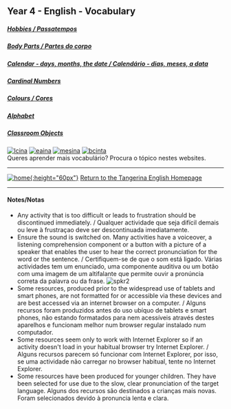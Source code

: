 ## Year 4 - English - Vocabulary
##### [Hobbies / Passatempos](https://tangerina-pt.github.io/English/Hobbies_D)
##### [Body Parts / Partes do corpo](https://tangerina-pt.github.io/English/Body_Parts_D)
##### [Calendar - days, months, the date / Calendário - dias, meses, a data](https://tangerina-pt.github.io/English/Calendar_CD)
##### [Cardinal Numbers](https://tangerina-pt.github.io/English/Cardinal_Numbers_D)
##### [Colours / Cores](https://tangerina-pt.github.io/English/Colours_B)
##### [Alphabet](https://tangerina-pt.github.io/English/Alphabet_B)
##### [Classroom Objects](https://tangerina-pt.github.io/English/Classroom_Objects_B)  
[![lcina](/images/lcina.PNG)](http://www.learningchocolate.com/all?sort_by=monthcount) [![eaina](/images/eaina.PNG)](https://www.englishactivities.net/english-topics-esl) [![mesina](/images/mesina.PNG)](http://www.mes-games.com/) [![bcinta](/images/bcinta.PNG)](https://learnenglishteens.britishcouncil.org/grammar-vocabulary/vocabulary-exercises)  
Queres aprender mais vocabulário? Procura o tópico nestes websites.

<!--[![bcina](/images/bcina.PNG)](https://learnenglishkids.britishcouncil.org/en/word-games)-->

***
[![home](https://1blockatatime.github.io/English/images/home.png){:height="60px"}](https://tangerina-pt.github.io/English) [Return to the Tangerina English Homepage](https://tangerina-pt.github.io/English) 

***
#### Notes/Notas
* Any activity that is too difficult or leads to frustration should be discontinued immediately. / Qualquer actividade que seja difícil demais ou leve à frustraçao deve ser descontinuada imediatamente.
* Ensure the sound is switched on. Many activities have a voiceover, a listening comprehension component or a button with a picture of a speaker that enables the user to hear the correct pronunciation for the word or the sentence. / Certifiquem-se de que o som está ligado. Várias actividades tem um enunciado, uma componente auditiva ou um botão com uma imagem de um altifalante que permite ouvir a pronúncia correta da palavra ou da frase. ![spkr2](/images/spkr2.PNG)
* Some resources, produced prior to the widespread use of tablets and smart phones, are not formatted for or accessible via these devices and are best accessed via an internet browser on a computer. / Alguns recursos foram produzidos antes do uso ubíquo de tablets e smart phones, não estando formatados para nem acessíveis através destes aparelhos e funcionam melhor num browser regular instalado num computador.
* Some resources seem only to work with Internet Explorer so if an activity doesn't load in your habitual browser try Internet Explorer. / Alguns recursos parecem só funcionar com Internet Explorer, por isso, se uma actividade não carregar no browser habitual, tente no Internet Explorer.
* Some resources have been produced for younger children. They have been selected for use due to the slow, clear pronunciation of the target language. Alguns dos recursos são destinados a crianças mais novas. Foram selecionados devido à pronuncia lenta e clara.
